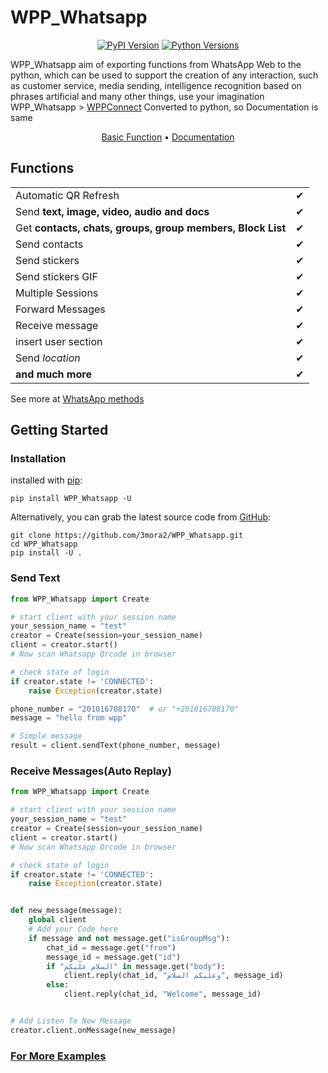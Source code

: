 # WPP_Whatsapp
<p align="center">
  <a href="https://pypi.org/project/WPP-Whatsapp"><img alt="PyPI Version" src="https://img.shields.io/pypi/v/WPP_Whatsapp.svg?maxAge=86400" /></a>
  <a href="https://pypi.org/project/WPP-Whatsapp"><img alt="Python Versions" src="https://static.pepy.tech/personalized-badge/WPP_Whatsapp?period=total&units=international_system&left_color=gray&left_text=Downloads" /></a>
</p>

WPP_Whatsapp aim of exporting functions from WhatsApp Web to the python, which can be used to support the creation of
any interaction, such as customer service, media sending, intelligence recognition based on phrases artificial and many
other things, use your imagination         
WPP_Whatsapp > [WPPConnect](https://github.com/wppconnect-team/wppconnect) Converted to python, so Documentation is same

<p align="center">
  <a href="https://wppconnect.io/wppconnect/pages/getting-started/basic-functions.html">Basic Function</a> •
  <a href="https://wppconnect.io/wppconnect/">Documentation</a>
</p>

## Functions

|                                                            |   |
|------------------------------------------------------------|---|
| Automatic QR Refresh                                       | ✔ |
| Send **text, image, video, audio and docs**                | ✔ |
| Get **contacts, chats, groups, group members, Block List** | ✔ |
| Send contacts                                              | ✔ |
| Send stickers                                              | ✔ |
| Send stickers GIF                                          | ✔ |
| Multiple Sessions                                          | ✔ |
| Forward Messages                                           | ✔ |
| Receive message                                            | ✔ |
| insert user section                                        | ✔ |
| Send _location_                                            | ✔ |
| **and much more**                                          | ✔ |

See more at <a href="https://wppconnect.io/wppconnect/classes/Whatsapp.html">WhatsApp methods</a>
## Getting Started

### Installation

installed with [pip](https://pip.pypa.io):
```commandline
pip install WPP_Whatsapp -U
```
Alternatively, you can grab the latest source code from [GitHub](https://github.com/3mora2/WPP_Whatsapp):

```commandline
git clone https://github.com/3mora2/WPP_Whatsapp.git
cd WPP_Whatsapp
pip install -U .
```



### Send Text

```python
from WPP_Whatsapp import Create

# start client with your session name
your_session_name = "test"
creator = Create(session=your_session_name)
client = creator.start()
# Now scan Whatsapp Qrcode in browser

# check state of login
if creator.state != 'CONNECTED':
    raise Exception(creator.state)

phone_number = "201016708170"  # or "+201016708170"
message = "hello from wpp"

# Simple message
result = client.sendText(phone_number, message)
```

### Receive Messages(Auto Replay)
```python
from WPP_Whatsapp import Create

# start client with your session name
your_session_name = "test"
creator = Create(session=your_session_name)
client = creator.start()
# Now scan Whatsapp Qrcode in browser

# check state of login
if creator.state != 'CONNECTED':
    raise Exception(creator.state)


def new_message(message):
    global client
    # Add your Code here
    if message and not message.get("isGroupMsg"):
        chat_id = message.get("from")
        message_id = message.get("id")
        if "السلام عليكم" in message.get("body"):
            client.reply(chat_id, "وعليكم السلام", message_id)
        else:
            client.reply(chat_id, "Welcome", message_id)


# Add Listen To New Message
creator.client.onMessage(new_message)
```

### <a href="https://github.com/3mora2/WPP_Whatsapp/tree/main/examples">For More Examples</a>
